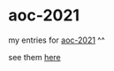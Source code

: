 # aoc-2021
my entries for [aoc-2021](https://adventofcode.com/) ^^

see them [here](https://nectarboy.github.io/aoc-2021)